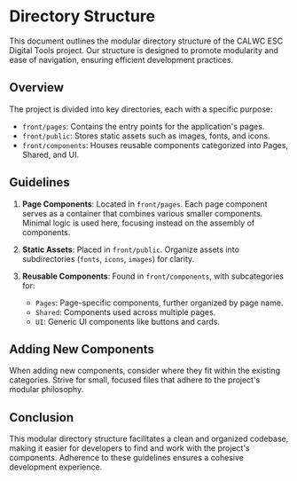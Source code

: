 # Directory Structure

This document outlines the modular directory structure of the CALWC ESC Digital Tools project. Our structure is designed to promote modularity and ease of navigation, ensuring efficient development practices.

## Overview

The project is divided into key directories, each with a specific purpose:

- `front/pages`: Contains the entry points for the application's pages.
- `front/public`: Stores static assets such as images, fonts, and icons.
- `front/components`: Houses reusable components categorized into Pages, Shared, and UI.

## Guidelines

1. **Page Components**: Located in `front/pages`. Each page component serves as a container that combines various smaller components. Minimal logic is used here, focusing instead on the assembly of components.

2. **Static Assets**: Placed in `front/public`. Organize assets into subdirectories (`fonts`, `icons`, `images`) for clarity.

3. **Reusable Components**: Found in `front/components`, with subcategories for:
   - `Pages`: Page-specific components, further organized by page name.
   - `Shared`: Components used across multiple pages.
   - `UI`: Generic UI components like buttons and cards.

## Adding New Components

When adding new components, consider where they fit within the existing categories. Strive for small, focused files that adhere to the project's modular philosophy.

## Conclusion

This modular directory structure facilitates a clean and organized codebase, making it easier for developers to find and work with the project's components. Adherence to these guidelines ensures a cohesive development experience.
